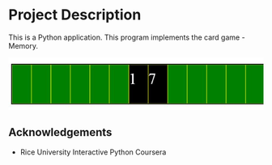 # Project Description

This is a Python application. This program implements the card game - Memory.

![game](game.jpg)


## Acknowledgements

* Rice University Interactive Python Coursera
